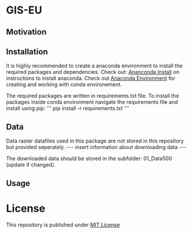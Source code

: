 # GIS-EU

## Motivation

## Installation
It is highly recommended to create a anaconda environment to install the required packages and dependencies. Check out: [Ananconda Install](https://www.anaconda.com/download/) on instructions to install anaconda.
Check out [Anaconda Environment](https://conda.io/docs/user-guide/tasks/manage-environments.html) for creating and working with conda environement. 

The required packages are written in requirements.txt file. To install the packages inside conda environment navigate the requirements file and install using pip:
'''
pip install -r requirements.txt
'''



## Data
Data raster datafiles used in this package are not stored in this repository but provided seperately. --- insert information about downloading data ---

The downloaded data should be stored in the subfolder: 01_Data500 (update if changed).


## Usage



# License
This repository is published under [MIT License](https://github.com/samarthiith/GIS-EU/blob/master/LICENSE)
